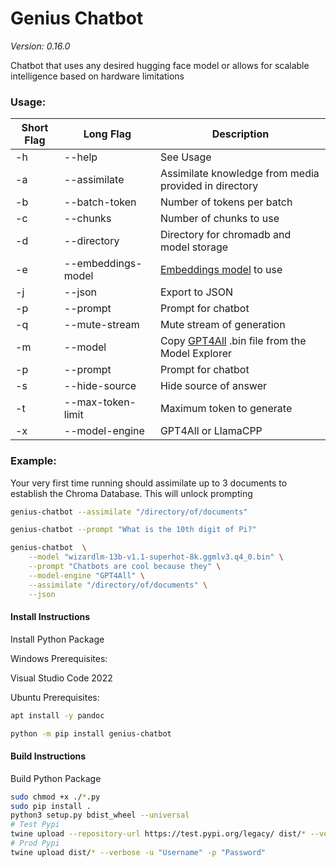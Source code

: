 # Genius Chatbot
*Version: 0.16.0*

Chatbot that uses any desired hugging face model or allows for scalable 
intelligence based on hardware limitations

### Usage:

| Short Flag | Long Flag          | Description                                                                     |
|------------|--------------------|---------------------------------------------------------------------------------|
| -h         | --help             | See Usage                                                                       |
| -a         | --assimilate       | Assimilate knowledge from media provided in directory                           |
| -b         | --batch-token      | Number of tokens per batch                                                      |
| -c         | --chunks           | Number of chunks to use                                                         |
| -d         | --directory        | Directory for chromadb and model storage                                        |
| -e         | --embeddings-model | [Embeddings model](https://www.sbert.net/docs/pretrained_models.html) to use    |
| -j         | --json             | Export to JSON                                                                  |
| -p         | --prompt           | Prompt for chatbot                                                              |
| -q         | --mute-stream      | Mute stream of generation                                                       |
| -m         | --model            | Copy [GPT4All](https://gpt4all.io/index.html) .bin file from the Model Explorer |
| -p         | --prompt           | Prompt for chatbot                                                              |
| -s         | --hide-source      | Hide source of answer                                                           |
| -t         | --max-token-limit  | Maximum token to generate                                                       |
| -x         | --model-engine     | GPT4All or LlamaCPP                                                             |

### Example:
Your very first time running should assimilate up to 3 documents to establish the Chroma Database. This will unlock prompting

```bash
genius-chatbot --assimilate "/directory/of/documents"
```

```bash
genius-chatbot --prompt "What is the 10th digit of Pi?"
```

```bash
genius-chatbot  \
    --model "wizardlm-13b-v1.1-superhot-8k.ggmlv3.q4_0.bin" \
    --prompt "Chatbots are cool because they" \
    --model-engine "GPT4All" \
    --assimilate "/directory/of/documents" \
    --json
```

#### Install Instructions
Install Python Package

Windows Prerequisites:

Visual Studio Code 2022

Ubuntu Prerequisites:
```bash
apt install -y pandoc
```

```bash
python -m pip install genius-chatbot
```

#### Build Instructions
Build Python Package

```bash
sudo chmod +x ./*.py
sudo pip install .
python3 setup.py bdist_wheel --universal
# Test Pypi
twine upload --repository-url https://test.pypi.org/legacy/ dist/* --verbose -u "Username" -p "Password"
# Prod Pypi
twine upload dist/* --verbose -u "Username" -p "Password"
```
